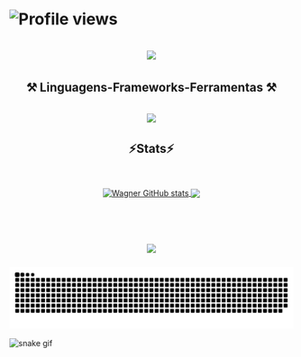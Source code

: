<h1 align="center">
  <p align="left"> <img src="https://komarev.com/ghpvc/?username=wwwagnerfso&color=yellow" alt="Profile views" /> </p>
<img src="https://readme-typing-svg.herokuapp.com/?font=Righteous&size=35&center=true&vCenter=true&width=500&height=70&duration=4000&lines=Olá!+👋;+Me+chamo+Wagner!;" />
</h1>

<h2 align="center" >⚒️ Linguagens-Frameworks-Ferramentas ⚒️</h2>
<br>
<div align="center" >
  <img src="https://skillicons.dev/icons?i=html,css,vscode,github,git,pycharm,flutter,dart,python" />
</div>

<h2 align="center" >⚡Stats⚡</h2>
<br>
<p align="center">
<a href="https://github.com/WWWagnerfs/github-readme-stats">
  <img height=200 align="center" src="https://github-readme-stats.vercel.app/api?username=WWWagnerfs&theme=ambient_gradient&show_icons=true" alt="Wagner GitHub stats">
</a>
<a href="https://github.com/WWWagnerfs/convoychat">
  <img height=200 align="center" src="https://github-readme-stats.vercel.app/api/top-langs?username=WWWagnerfs&layout=compact&theme=ambient_gradient&langs_count=10&card_width=220" />
</a>
</p>

<br>
<h1 align="center">
<img src="https://readme-typing-svg.herokuapp.com/?font=Righteous&size=35&center=true&vCenter=true&width=500&height=70&duration=4000&lines=Obrigado+pela+visita!;" />
</h1>

![Snake animation](https://raw.githubusercontent.com/WWWagnerfs/wwwagnerfs/output/github-contribution-grid-snake-dark.svg)

![snake gif](https://github.com/WWWagnerfs/wwwagnerfs/blob/output/github-contribution-grid-snake.gif)
